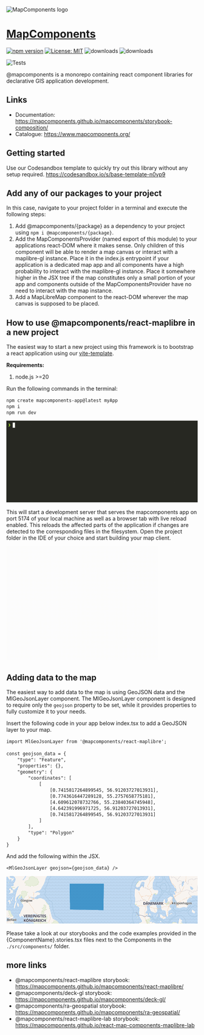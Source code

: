 <img src="https://avatars.githubusercontent.com/u/64851912" alt="MapComponents logo" width="200"/>

# [MapComponents](https://mapcomponents.org/)

[![npm version](https://badge.fury.io/js/@mapcomponents%2Freact-maplibre.svg)](https://badge.fury.io/js/@mapcomponents%2Freact-maplibre) [![License: MIT](https://img.shields.io/badge/License-MIT-blue.svg)](https://opensource.org/licenses/MIT) ![downloads](https://img.shields.io/npm/dt/@mapcomponents%2Freact-maplibre.svg) ![downloads](https://img.shields.io/npm/dm/@mapcomponents%2Freact-maplibre.svg)

![Tests](https://github.com/mapcomponents/react-map-components-maplibre/actions/workflows/node_version_test.yml/badge.svg)

@mapcomponents is a monorepo containing react component libraries for declarative GIS application development.
## Links

- Documentation: https://mapcomponents.github.io/mapcomponents/storybook-composition/
- Catalogue: https://www.mapcomponents.org/

## Getting started

Use our Codesandbox template to quickly try out this library without any setup required. https://codesandbox.io/s/base-template-n0vp9

## **Add any of our packages to your project**

In this case, navigate to your project folder in a terminal and execute the following steps:

1. Add @mapcomponents/{package} as a dependency to your project using `npm i @mapcomponents/{package}`.
2. Add the MapComponentsProvider (named export of this module) to your applications react-DOM where it makes sense. Only children of this component will be able to render a map canvas or interact with a maplibre-gl instance. Place it in the index.js entrypoint if your application is a dedicated map app and all components have a high probability to interact with the maplibre-gl instance. Place it somewhere higher in the JSX tree if the map constitutes only a small portion of your app and components outside of the MapComponentsProvider have no need to interact with the map instance.
3. Add a MapLibreMap component to the react-DOM wherever the map canvas is supposed to be placed.

## **How to use @mapcomponents/react-maplibre in a new project**

The easiest way to start a new project using this framework is to bootstrap a react application using our [vite-template](https://github.com/mapcomponents/template).

**Requirements:**

1. node.js >=20

Run the following commands in the terminal:

```
npm create mapcomponents-app@latest myApp
npm i
npm run dev
```

<img src="packages/react-maplibre/docs_md/initial_0.gif"/>


This will start a development server that serves the mapcomponents app on port 5174 of your local machine as well as a browser tab with live reload enabled. This reloads the affected parts of the application if changes are detected to the corresponding files in the filesystem. Open the project folder in the IDE of your choice and start building your map client.

<img src="packages/react-maplibre/docs_md/initial_3.gif" width="400" />

## Adding data to the map

The easiest way to add data to the map is using GeoJSON data and the MlGeoJsonLayer component. The MlGeoJsonLayer component is designed to require only the `geojson` property to be set, while it provides properties to fully customize it to your needs.

Insert the following code in your app below index.tsx to add a GeoJSON layer to your map.

```JSX
import MlGeoJsonLayer from '@mapcomponents/react-maplibre';

const geojson_data = {
	"type": "Feature",
	"properties": {},
	"geometry": {
		"coordinates": [
			[
				[0.7415817264899545, 56.91203727013931],
				[0.7743616447289128, 55.2757658775181],
				[4.609612078732766, 55.23840364745948],
				[4.642391996971725, 56.91203727013931],
				[0.7415817264899545, 56.91203727013931]
			]
		],
		"type": "Polygon"
	}
}
```

And add the following within the JSX.

```JSX
<MlGeoJsonLayer geojson={geojson_data} />
```

<img src="packages/react-maplibre/docs_md/sample_screenshot.png" />

Please take a look at our storybooks and the code examples provided in the {ComponentName}.stories.tsx files next to the Components in the `./src/components/` folder.

## more links

- @mapcomponents/react-maplibre storybook: https://mapcomponents.github.io/mapcomponents/react-maplibre/
- @mapcomponents/deck-gl storybook: https://mapcomponents.github.io/mapcomponents/deck-gl/
- @mapcomponents/ra-geospatial storybook: https://mapcomponents.github.io/mapcomponents/ra-geospatial/
- @mapcomponents/react-maplibre-lab storybook: https://mapcomponents.github.io/react-map-components-maplibre-lab
